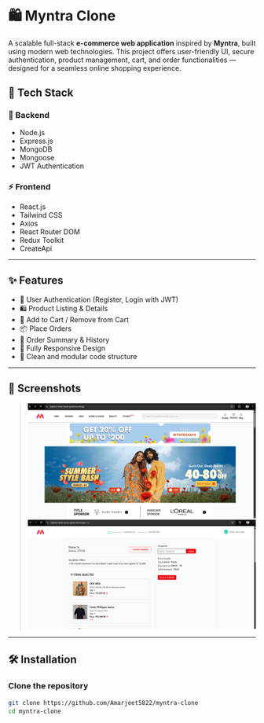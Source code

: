 # 🛍️ Myntra Clone

A scalable full-stack **e-commerce web application** inspired by **Myntra**, built using modern web technologies. This project offers user-friendly UI, secure authentication, product management, cart, and order functionalities — designed for a seamless online shopping experience.

## 🧰 Tech Stack

### 🚀 Backend
- Node.js
- Express.js
- MongoDB
- Mongoose
- JWT Authentication

### ⚡ Frontend
- React.js
- Tailwind CSS
- Axios
- React Router DOM
- Redux Toolkit
- CreateApi
---

## ✨ Features

- 🔐 User Authentication (Register, Login with JWT)
- 🛍️ Product Listing & Details
- 🛒 Add to Cart / Remove from Cart
- 📦 Place Orders
- 📃 Order Summary & History
- 📱 Fully Responsive Design
- 🧾 Clean and modular code structure

---

## 📸 Screenshots

> ![alt text](image.png)
> ![alt text](image1.png)

---

## 🛠️ Installation

### Clone the repository
```bash
git clone https://github.com/Amarjeet5822/myntra-clone
cd myntra-clone

